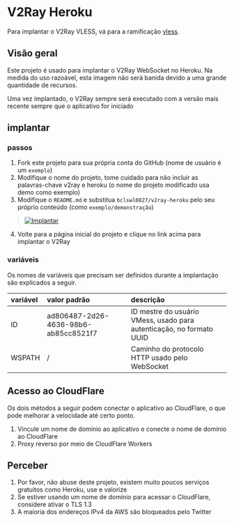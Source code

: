 # V2Ray Heroku

Para implantar o V2Ray VLESS, vá para a ramificação [vless](https://github.com/bclswl0827/v2ray-heroku/tree/vless).

## Visão geral

Este projeto é usado para implantar o V2Ray WebSocket no Heroku. Na medida do uso razoável, esta imagem não será banida devido a uma grande quantidade de recursos.

Uma vez implantado, o V2Ray sempre será executado com a versão mais recente sempre que o aplicativo for iniciado

## implantar

### passos

 1. Fork este projeto para sua própria conta do GitHub (nome de usuário é um `exemplo`)
 2. Modifique o nome do projeto, tome cuidado para não incluir as palavras-chave v2ray e heroku (o nome do projeto modificado usa demo como exemplo)
 3. Modifique o `README.md` e substitua `bclswl0827/v2ray-heroku` pelo seu próprio conteúdo (como `exemplo/demonstração`)

> [![Implantar](https://www.herokucdn.com/deploy/button.png)](https://dashboard.heroku.com/new?template=https://github.com/JohnWinchesterr/V2ray-Vless)

 4. Volte para a página inicial do projeto e clique no link acima para implantar o V2Ray

### variáveis

Os nomes de variáveis ​​que precisam ser definidos durante a implantação são explicados a seguir.

| variável | valor padrão | descrição |
| :--- | :--- | :--- |
| ID | ad806487-2d26-4636-98b6-ab85cc8521f7 | ID mestre do usuário VMess, usado para autenticação, no formato UUID |
| WSPATH | / | Caminho do protocolo HTTP usado pelo WebSocket |

## Acesso ao CloudFlare

Os dois métodos a seguir podem conectar o aplicativo ao CloudFlare, o que pode melhorar a velocidade até certo ponto.

 1. Vincule um nome de domínio ao aplicativo e conecte o nome de domínio ao CloudFlare
 2. Proxy reverso por meio de CloudFlare Workers

## Perceber

 1. Por favor, não abuse deste projeto, existem muito poucos serviços gratuitos como Heroku, use e valorize
 2. Se estiver usando um nome de domínio para acessar o CloudFlare, considere ativar o TLS 1.3
 3. A maioria dos endereços IPv4 da AWS são bloqueados pelo Twitter
